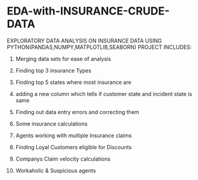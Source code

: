 # EDA-with-INSURANCE-CRUDE-DATA
EXPLORATORY DATA ANALYSIS ON INSURANCE DATA USING PYTHON(PANDAS,NUMPY,MATPLOTLIB,SEABORN)
PROJECT INCLUDES:
1. Merging data sets for ease of analysis

2. Finding top 3 insurance Types

3. Finding top 5 states where most insurance are

4. adding a new column which tells if customer state and incident state is same

5. Finding out data entry errors and correcting them

6. Some insurance calculations

7. Agents working with multiple Insurance claims

8. Finding Loyal Customers eligible for Discounts

9. Companys Claim velocity calculations

10. Workaholic & Suspicious agents
